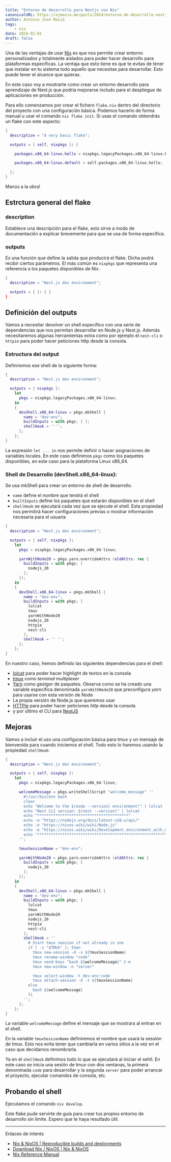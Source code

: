```yaml
---
title: "Entorno de desarrollo para Nestjs con Nix"
canonicalURL: https://ajmasia.me/posts/2024/entorno-de-desarrollo-nestjs-con-nix
author: Antonio José Masiá
tags:
    - nix
date: 2024-02-01
draft: false
---
```


Una de las ventajas de usar [Nix](https://nixos.org/) es que nos permite crear entorno personalizados y totalmente aislados para poder hacer desarrollo para plataformas específicas. La ventaja que esto tiene es que te evitas de tener que instalar en tu sistema todo aquello que necesitas para desarrollar. Esto puede tener el alcance que quieras.

En este caso voy a mostrarte como crear un entorno desarrollo para aprendizaje de Nest.js que podría mejorarse includo para el despliegue de aplicaciones en producción.

Para ello comenzamos por crear el fichero `flake.nix` dentro del directorio del proyecto con una configuración básica. Podemos hacerlo de forma manual u usar el comando `nix flake init`. Si usas el comando obtendrás un flake con este aspecto:

```nix
{
  description = "A very basic flake";

  outputs = { self, nixpkgs }: {

    packages.x86_64-linux.hello = nixpkgs.legacyPackages.x86_64-linux.hello;

    packages.x86_64-linux.default = self.packages.x86_64-linux.hello;

  };
}
```

Manos a la obra!

## Estrctura general del flake

### description

Establece una descripción para el flake, esto sirve a modo de documentación a explicar brevemente para que se usa de forma específica.

### outputs

Es una función que define la salida que producirá el flake. Dicha podrá recibir ciertos parámetros. El más común es `nixpkgs` que representa una referencia a los paquetes disponibles de Nix.

```nix
{
  description = "Nest.js dev environment";

  outputs = { }: { }
}
```

## Definición del outputs

Vamos a necesitar devolver un shell específico con una serie de dependencias que nos permitan desarrollar en Node.js y Nest.js. Además necesitaremos algunas herramientas extra como por ejemplo el `nest-cli` o `httpie` para poder hacer peticiones http desde la consola.

### Estructura del output
Definiremos ese shell de la siguiente forma:

```nix
{
  description = "Nest.js dev environment";

  outputs = { nixpkgs }:
    let
      pkgs = nixpkgs.legacyPackages.x86_64-linux;
    in
    { 
      devShell.x86_64-linux = pkgs.mkShell {
        name = "dev-env";
        buildInputs = with pkgs; [ ];
        shellHook = '''';
      };
    };
}
```

La expresión `let ... in` nos permite definir o hacer asignaciones de variables locales. En este caso definimos `pkgs` como los paquetes disponibles, en este caso para la plataforma Linux x86_64.

 
### Shell de Desarrollo (devShell.x86_64-linux):

Se usa mkShell para crear un entorno de shell de desarrollo. 

- `name` define el nombre que tendrá el shell
- `builtInputs` define los paquetes que estarán disponibles en el shell
- `shellHook` se ejecutará cada vez que se ejecute el shell. Esta propiedad nos permitirá hacer configuraciones previas o mostrar información necesaria para el usuaria

```nix
{
  description = "Nest.js dev environment";

  outputs = { self, nixpkgs }:
    let
      pkgs = nixpkgs.legacyPackages.x86_64-linux;

      yarnWithNode20 = pkgs.yarn.overrideAttrs (oldAttrs: rec {
        buildInputs = with pkgs; [
          nodejs_20
        ];
      });
    in
    {
      devShell.x86_64-linux = pkgs.mkShell {
        name = "dev-env";
        buildInputs = with pkgs; [
          lolcat
          tmux
          yarnWithNode20
          nodejs_20
          httpie
          nest-cli
        ];
        shellHook = '' '';
      };
    };
}
```

En nuestro caso, hemos definido las siguientes dependencias para el shell:

- [lolcat](https://github.com/busyloop/lolcat) para poder hacer highlight de textos en la consola
- [tmux](https://github.com/tmux/tmux/wiki) como *terminal multiplexer*
- [Yarn](https://classic.yarnpkg.com/lang/en/) como gestgor de paquetes. Observa como se ha creado una variable específica denominada `yarnWithNode20` que preconfigura *yarn* para usarse con esta versión de Node
- La propia versión de Node.js que queremos usar
- [HTTPie](https://httpie.io/) para poder hacer peticiones *http* desde la consola
- y por último el CLI para [NestJS](https://nestjs.com/)

## Mejoras

Vamos a incluir el uso una configuración básica para tmux y un mensaje de bienvenida para cuando iniciemos el shell. Todo esto lo haremos usando la propiedad `shellHook`:

```nix
{
  description = "Nest.js dev environment";

  outputs = { self, nixpkgs }:
    let
      pkgs = nixpkgs.legacyPackages.x86_64-linux;

      welcomeMessage = pkgs.writeShellScript "welcome_message" ''
        #!/usr/bin/env bash
        clear
        echo "Welcome to the $(node --version) environment!" | lolcat
        echo "Nest CLI version: $(nest --version)" | lolcat
        echo "****************************************"
        echo -e "https://nodejs.org/docs/latest-v20.x/api/"
        echo -e "https://nixos.wiki/wiki/Node.js"
        echo -e "https://nixos.wiki/wiki/Development_environment_with_nix-shell#direnv"
        echo "*********************************************************************"
      '';

      tmuxSessionName = "dev-env";

      yarnWithNode20 = pkgs.yarn.overrideAttrs (oldAttrs: rec {
        buildInputs = with pkgs; [
          nodejs_20
        ];
      });
    in
    {
      devShell.x86_64-linux = pkgs.mkShell {
        name = "dev-env";
        buildInputs = with pkgs; [
          lolcat
          tmux
          yarnWithNode20
          nodejs_20
          httpie
          nest-cli
        ];
        shellHook = ''
          # Start tmux seesion if not already in one
          if [ -z "$TMUX" ]; then
            tmux new-session -d -s ${tmuxSessionName}
            tmux rename-window "code"
            tmux send-keys "bash ${welcomeMessage}" C-m
            tmux new-window -n "server"

            tmux select-window -t dev-env:code
            tmux attach-session -d -t ${tmuxSessionName}
          else
            bash ${welcomeMessage}
          fi
        '';
      };
    };
}
```

La variable `welcomeMessage` define el mensaje que se mostrara al entran en el shell.

En la variable `tmuxSessionName` definiremos el nombre que usará la sessión de tmux. Esto nos evita tener que cambiarla en varios sitios a la vez en el caso que decidamos renombrarla.

Ya en el `shellHook` definimos todo lo que se ejecutará al iniciar el sehll. En este caso se inicia una sesión de tmux con dos ventanas, la primera denominada `code` para desarrollar y la segunda `server` para poder arrancar el proyecto, ejecutar comandos de consola, etc.

## Probando el shell

Ejecutamos el comando `nix develop`.

Este flake pude servirte de guía para crear tus propios entorno de desarrollo sin límite. Espero que te haya resultado útil.

---
Enlaces de interés
- [Nix & NixOS | Reproducible builds and deployments](https://nixos.org/)
- [Download Nix / NixOS | Nix & NixOS](https://nixos.org/download#download-nix)
- [Nix Reference Manual](https://nixos.org/manual/nix/stable/introduction)
